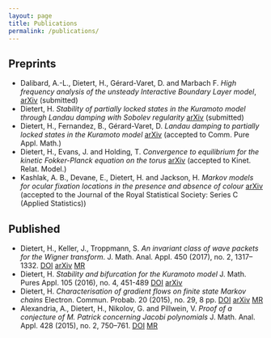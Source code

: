 ```yaml
---
layout: page
title: Publications
permalink: /publications/
---
```


## Preprints

- Dalibard, A.-L., Dietert, H., Gérard-Varet, D. and Marbach F.
  *High frequency analysis of the unsteady Interactive Boundary Layer model*,
  [arXiv](https://arxiv.org/abs/1710.04510) (submitted)
- Dietert, H. *Stability of partially locked states in the Kuramoto
  model through Landau damping with Sobolev regularity*
  [arXiv](https://arxiv.org/abs/1707.03475) (submitted)
- Dietert, H., Fernandez, B., Gérard-Varet, D. *Landau damping to
  partially locked states in the Kuramoto model*
  [arXiv](https://arxiv.org/abs/1606.04470) (accepted to Comm. Pure Appl. Math.)
- Dietert, H., Evans, J. and Holding, T. *Convergence to equilibrium
  for the kinetic Fokker-Planck equation on the torus*
  [arXiv](http://arxiv.org/abs/1506.06173) (accepted to Kinet. Relat. Model.)
- Kashlak, A. B., Devane, E., Dietert, H. and Jackson, H. *Markov
  models for ocular fixation locations in the presence and absence of
  colour*
  [arXiv](https://arxiv.org/abs/1604.06335) (accepted to the Journal of the Royal Statistical Society: Series C
  (Applied Statistics))

## Published
- Dietert, H., Keller, J., Troppmann, S. *An invariant class of wave
  packets for the Wigner transform*. J. Math. Anal. Appl. 450 (2017),
  no. 2, 1317–1332.
  [DOI](https://doi.org/10.1016/j.jmaa.2016.12.041)
  [arXiv](https://arxiv.org/abs/1505.06192)
  [MR](http://www.ams.org/mathscinet-getitem?mr=3639103)
- Dietert, H. *Stability and bifurcation for the Kuramoto
  model* J. Math. Pures Appl. 105 (2016), no. 4, 451-489
  [DOI](http://dx.doi.org/10.1016/j.matpur.2015.11.001)
  [arXiv](http://arxiv.org/abs/1411.3752)
- Dietert, H. *Characterisation of gradient flows on finite state
  Markov chains* Electron. Commun. Probab. 20 (2015), no. 29, 8 pp.
  [DOI](http://dx.doi.org/10.1214/ECP.v20-3521)
  [arXiv](http://arxiv.org/abs/1405.2552)
  [MR](http://www.ams.org/mathscinet-getitem?mr=3327868)
- Alexandria, A., Dietert, H., Nikolov, G. and Pillwein, V.
  *Proof of a conjecture of M. Patrick concerning Jacobi
  polynomials* J. Math. Anal. Appl. 428 (2015), no. 2, 750–761.
  [DOI](http://dx.doi.org/10.1016/j.jmaa.2015.03.037)
  [MR](http://www.ams.org/mathscinet-getitem?mr=3334944)
